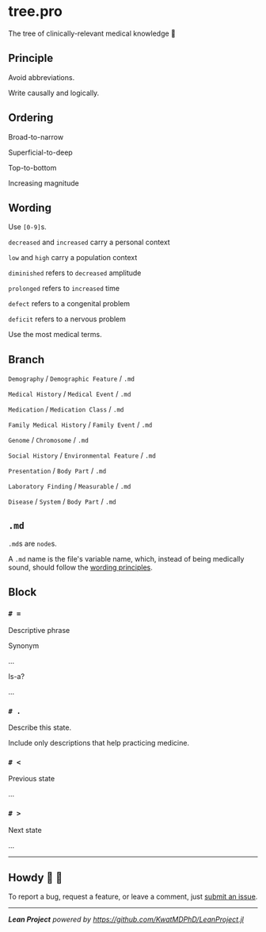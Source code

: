 # tree.pro

The tree of clinically-relevant medical knowledge :hospital:

## Principle

Avoid abbreviations.

Write causally and logically.

## Ordering

Broad-to-narrow

Superficial-to-deep

Top-to-bottom

Increasing magnitude

## Wording

Use `[0-9]`s.

`decreased` and `increased` carry a personal context

`low` and `high` carry a population context

`diminished` refers to `decreased` amplitude

`prolonged` refers to `increased` time

`defect` refers to a congenital problem

`deficit` refers to a nervous problem

Use the most medical terms.

## Branch

`Demography` / `Demographic Feature` / `.md`

`Medical History` / `Medical Event` / `.md`

`Medication` / `Medication Class` / `.md`

`Family Medical History` / `Family Event` / `.md`

`Genome` / `Chromosome` / `.md`

`Social History` / `Environmental Feature` / `.md`

`Presentation` / `Body Part` / `.md`

`Laboratory Finding` / `Measurable` / `.md`

`Disease` / `System` / `Body Part` / `.md`

## `.md`

`.md`s are `node`s.

A `.md` name is the file's variable name, which, instead of being medically sound, should follow the [wording principles](#wording).

## Block

### `# =`

Descriptive phrase

Synonym

...

Is-a?

...

### `# .`

Describe this state.

Include only descriptions that help practicing medicine.

### `# <`

Previous state

...

### `# >`

Next state

...

---

## Howdy :wave: :cowboy_hat_face:

To report a bug, request a feature, or leave a comment, just [submit an issue](https://github.com/KwatMDPhD/tree.pro/issues/new/choose).

---

_**Lean Project** powered by https://github.com/KwatMDPhD/LeanProject.jl_

